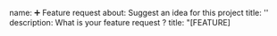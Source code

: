 name: ➕ Feature request
about: Suggest an idea for this project
title: ''
description: What is your feature request ?
title: "[FEATURE] <title>"
labels: [enhancement, triage]
assignees: ghiggi

---

**Is your feature request related to a problem? Please describe.**
A clear and concise description of what the problem is. Ex. I'm always frustrated when [...]

**Describe the solution you'd like**
A clear and concise description of what you want to happen. Please explain why and how it helps your users.

**Describe alternatives you've considered**
A clear and concise description of any alternative solutions or features you've considered.

**Additional context**
Add any other context or screenshots about the feature request here.
